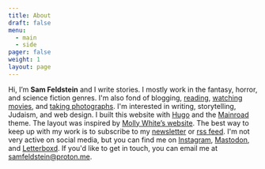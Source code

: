 ```yaml
---
title: About
draft: false
menu:
  - main
  - side
pager: false
weight: 1
layout: page
---
```


Hi, I’m **Sam Feldstein** and I write stories. I mostly work in the fantasy, horror, and science fiction genres. I'm also fond of blogging, [reading](https://www.goodreads.com/user/show/153965751-sam-feldstein), [watching movies](https://letterboxd.com/HoogoSteeglitz/), and [taking photographs](https://www.instagram.com/seldstein/). I'm interested in writing, storytelling, Judaism, and web design. I built this website with [Hugo](https://gohugo.io/) and the [Mainroad](https://mainroad-demo.netlify.app/) theme. The layout was inspired by [Molly White’s website](https://www.mollywhite.net/). The best way to keep up with my work is to subscribe to my [newsletter](https://samfeldstein.substack.com/) or [rss feed](/index.xml). I'm not very active on social media, but you can find me on [Instagram](https://www.instagram.com/seldstein/), [Mastodon](https://mastodon.social/@samfeldstein), and [Letterboxd](https://letterboxd.com/HoogoSteeglitz/). If you'd like to get in touch, you can email me at [samfeldstein@proton.me](mailto:samfeldstein@proton.me).
